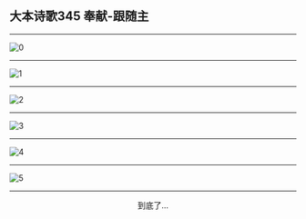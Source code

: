 
## 大本诗歌345 奉献-跟随主
        
<div id="aplayer0"></div>

---

<img alt="0" data-original="https://cdn.jsdelivr.net/gh/k34869/shi/data/d0345/0">

---

<img alt="1" data-original="https://cdn.jsdelivr.net/gh/k34869/shi/data/d0345/1">

---

<img alt="2" data-original="https://cdn.jsdelivr.net/gh/k34869/shi/data/d0345/2">

---

<img alt="3" data-original="https://cdn.jsdelivr.net/gh/k34869/shi/data/d0345/3">

---

<img alt="4" data-original="https://cdn.jsdelivr.net/gh/k34869/shi/data/d0345/4">

---

<img alt="5" data-original="https://cdn.jsdelivr.net/gh/k34869/shi/data/d0345/5">

---

<p style="text-align: center">到底了...</p>

<script src="/js/dist-view.js"></script>

<script>
MAIN.id = 'd0345';
        
const ap0 = new APlayer({
    container: document.getElementById('aplayer0'),
    volume: 1,
    loop: 'none',
    preload: 'none',
    audio: [{
        name: '大本诗歌345.mp3',
        artist: '大本诗歌',
        url: 'https://res.wx.qq.com/voice/getvoice?mediaid=MzI0NTk3MDM5M18yMjQ3NDkxODM4',
        cover: '/favicon'
    }]
});
</script>

